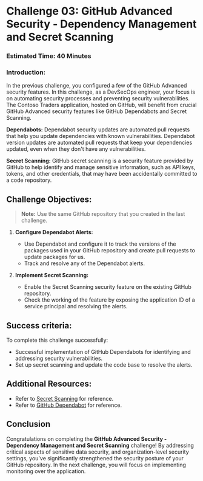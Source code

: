 # Challenge 03: GitHub Advanced Security - Dependency Management and Secret Scanning

### Estimated Time: 40 Minutes

### Introduction:

In the previous challenge, you configured a few of the GitHub Advanced security features. In this challenge, as a DevSecOps engineer, your focus is on automating security processes and preventing security vulnerabilities. The Contoso Traders application, hosted on GitHub, will benefit from crucial GitHub Advanced security features like GitHub Dependabots and Secret Scanning.

**Dependabots:** Dependabot security updates are automated pull requests that help you update dependencies with known vulnerabilities. Dependabot version updates are automated pull requests that keep your dependencies updated, even when they don't have any vulnerabilities.

**Secret Scanning:** GitHub secret scanning is a security feature provided by GitHub to help identify and manage sensitive information, such as API keys, tokens, and other credentials, that may have been accidentally committed to a code repository.

## Challenge Objectives:

> **Note:** Use the same GitHub repository that you created in the last challenge.

1. **Configure Dependabot Alerts:**

   -  Use Dependabot and configure it to track the versions of the packages used in your GitHub repository and create pull requests to update packages for us.
   - Track and resolve any of the Dependabot alerts.
  
3. **Implement Secret Scanning:**
   - Enable the Secret Scanning security feature on the existing GitHub repository.
   - Check the working of the feature by exposing the application ID of a service principal and resolving the alerts.
  
## Success criteria:
To complete this challenge successfully:

- Successful implementation of GitHub Dependabots for identifying and addressing security vulnerabilities.
- Set up secret scanning and update the code base to resolve the alerts.

## Additional Resources:

- Refer to [Secret Scanning](https://docs.github.com/en/code-security/secret-scanning/about-secret-scanning) for reference.
- Refer to [GitHub Dependabot](https://docs.github.com/en/code-security/dependabot/dependabot-alerts/about-dependabot-alerts) for reference.

## Conclusion
Congratulations on completing the **GitHub Advanced Security - Dependency Management and Secret Scanning** challenge! By addressing critical aspects of sensitive data security, and organization-level security settings, you've significantly strengthened the security posture of your GitHub repository. In the next challenge, you will focus on implementing monitoring over the application.
